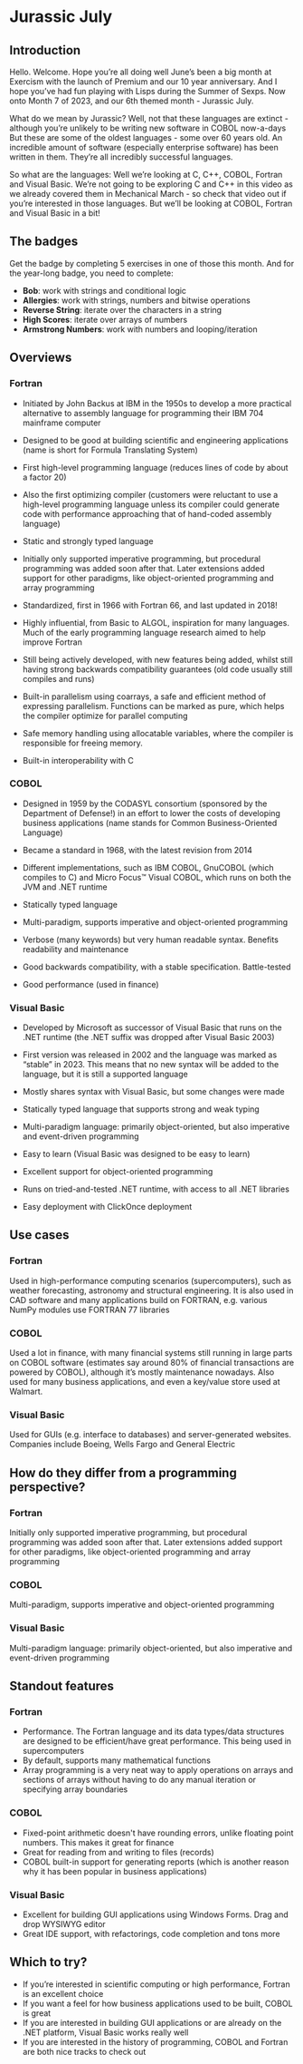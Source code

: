 # Jurassic July
## Introduction
Hello. Welcome. Hope you’re all doing well
June’s been a big month at Exercism with the launch of Premium and our 10 year anniversary.
And I hope you’ve had fun playing with Lisps during the Summer of Sexps.
Now onto Month 7 of 2023, and our 6th themed month - Jurassic July.

What do we mean by Jurassic?
Well, not that these languages are extinct - although you’re unlikely to be writing new software in COBOL now-a-days
But these are some of the oldest languages - some over 60 years old.
An incredible amount of software (especially enterprise software) has been written in them.
They’re all incredibly successful languages.

So what are the languages: Well we’re looking at C, C++, COBOL, Fortran and Visual Basic.
We’re not going to be exploring C and C++ in this video as we already covered them in Mechanical March - so check that video out if you’re interested in those languages. But we’ll be looking at COBOL, Fortran and Visual Basic in a bit!

## The badges

Get the badge by completing 5 exercises in one of those this month.
And for the year-long badge, you need to complete:
- **Bob**: work with strings and conditional logic
- **Allergies**: work with strings, numbers and bitwise operations
- **Reverse String**: iterate over the characters in a string
- **High Scores**: iterate over arrays of numbers
- **Armstrong Numbers**: work with numbers and looping/iteration

## Overviews

### Fortran
- Initiated by John Backus at IBM in the 1950s to develop a more practical alternative to assembly language for programming their IBM 704 mainframe computer
- Designed to be good at building scientific and engineering applications (name is short for Formula Translating System)
- First high-level programming language (reduces lines of code by about a factor 20)
- Also the first optimizing compiler (customers were reluctant to use a high-level programming language unless its compiler could generate code with performance approaching that of hand-coded assembly language)
- Static and strongly typed language
- Initially only supported imperative programming, but procedural programming was added soon after that. Later extensions added support for other paradigms, like object-oriented programming and array programming
- Standardized, first in 1966 with Fortran 66, and last updated in 2018!
- Highly influential, from Basic to ALGOL, inspiration for many languages. Much of the early programming language research aimed to help improve Fortran

- Still being actively developed, with new features being added, whilst still having strong backwards compatibility guarantees (old code usually still compiles and runs)
- Built-in parallelism using coarrays, a safe and efficient method of expressing parallelism. Functions can be marked as pure, which helps the compiler optimize for parallel computing
- Safe memory handling using allocatable variables, where the compiler is responsible for freeing memory.
- Built-in interoperability with C

### COBOL
- Designed in 1959 by the CODASYL consortium (sponsored by the Department of Defense!) in an effort to lower the costs of developing business applications (name stands for Common Business-Oriented Language)
- Became a standard in 1968, with the latest revision from 2014
- Different implementations, such as IBM COBOL, GnuCOBOL (which compiles to C) and Micro Focus™ Visual COBOL, which runs on both the JVM and .NET runtime
- Statically typed language
- Multi-paradigm, supports imperative and object-oriented programming

- Verbose (many keywords) but very human readable syntax. Benefits readability and maintenance
- Good backwards compatibility, with a stable specification. Battle-tested
- Good performance (used in finance)

### Visual Basic
- Developed by Microsoft as successor of Visual Basic that runs on the .NET runtime (the .NET suffix was dropped after Visual Basic 2003)
- First version was released in 2002 and the language was marked as “stable” in 2023. This means that no new syntax will be added to the language, but it is still a supported language
- Mostly shares syntax with Visual Basic, but some changes were made
- Statically typed language that supports strong and weak typing
- Multi-paradigm language: primarily object-oriented, but also imperative and event-driven programming

- Easy to learn (Visual Basic was designed to be easy to learn)
- Excellent support for object-oriented programming
- Runs on tried-and-tested .NET runtime, with access to all .NET libraries
- Easy deployment with ClickOnce deployment

## Use cases

### Fortran
Used in high-performance computing scenarios (supercomputers), such as weather forecasting, astronomy and structural engineering. It is also used in CAD software and many applications build on FORTRAN, e.g. various NumPy modules use FORTRAN 77 libraries

### COBOL
Used a lot in finance, with many financial systems still running in large parts on COBOL software (estimates say around 80% of financial transactions are powered by COBOL), although it’s mostly maintenance nowadays. Also used for many business applications, and even a key/value store used at Walmart.

### Visual Basic
Used for GUIs (e.g. interface to databases) and server-generated websites. Companies include Boeing, Wells Fargo and General Electric

## How do they differ from a programming perspective?

### Fortran
Initially only supported imperative programming, but procedural programming was added soon after that. Later extensions added support for other paradigms, like object-oriented programming and array programming

### COBOL
Multi-paradigm, supports imperative and object-oriented programming

### Visual Basic
Multi-paradigm language: primarily object-oriented, but also imperative and event-driven programming

## Standout features

### Fortran
- Performance. The Fortran language and its data types/data structures are designed to be efficient/have great performance. This being used in supercomputers
- By default, supports many mathematical functions
- Array programming is a very neat way to apply operations on arrays and sections of arrays without having to do any manual iteration or specifying array boundaries

### COBOL
- Fixed-point arithmetic doesn't have rounding errors, unlike floating point numbers. This makes it great for finance
- Great for reading from and writing to files (records)
- COBOL built-in support for generating reports (which is another reason why it has been popular in business applications)

### Visual Basic
- Excellent for building GUI applications using Windows Forms. Drag and drop WYSIWYG editor
- Great IDE support, with refactorings, code completion and tons more

## Which to try?

- If you’re interested in scientific computing or high performance, Fortran is an excellent choice
- If you want a feel for how business applications used to be built, COBOL is great
- If you are interested in building GUI applications or are already on the .NET platform, Visual Basic works really well
- If you are interested in the history of programming, COBOL and Fortran are both nice tracks to check out




